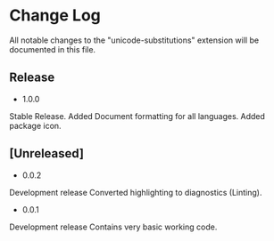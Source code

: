 # Change Log

All notable changes to the "unicode-substitutions" extension will be documented in this file.

## Release

- 1.0.0

Stable Release.
Added Document formatting for all languages.
Added package icon.

## [Unreleased]

- 0.0.2

Development release
Converted highlighting to diagnostics (Linting).

- 0.0.1

Development release
Contains very basic working code.